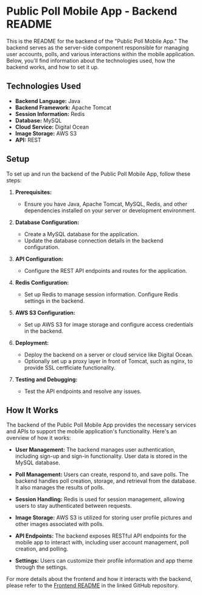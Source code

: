 # Public Poll Mobile App - Backend README

This is the README for the backend of the "Public Poll Mobile App." The backend serves as the server-side component responsible for managing user accounts, polls, and various interactions within the mobile application. Below, you'll find information about the technologies used, how the backend works, and how to set it up.

## Technologies Used

- **Backend Language:** Java
- **Backend Framework:** Apache Tomcat
- **Session Information:** Redis
- **Database:** MySQL
- **Cloud Service:** Digital Ocean
- **Image Storage:** AWS S3
- **API:** REST

## Setup

To set up and run the backend of the Public Poll Mobile App, follow these steps:

1. **Prerequisites:**

   - Ensure you have Java, Apache Tomcat, MySQL, Redis, and other dependencies installed on your server or development environment.

2. **Database Configuration:**

   - Create a MySQL database for the application.
   - Update the database connection details in the backend configuration.

3. **API Configuration:**

   - Configure the REST API endpoints and routes for the application.

4. **Redis Configuration:**

   - Set up Redis to manage session information. Configure Redis settings in the backend.

5. **AWS S3 Configuration:**

   - Set up AWS S3 for image storage and configure access credentials in the backend.

6. **Deployment:**

   - Deploy the backend on a server or cloud service like Digital Ocean.
   - Optionally set up a proxy layer in front of Tomcat, such as nginx, to provide SSL certficiate functionality. 

7. **Testing and Debugging:**

   - Test the API endpoints and resolve any issues.

## How It Works

The backend of the Public Poll Mobile App provides the necessary services and APIs to support the mobile application's functionality. Here's an overview of how it works:

- **User Management:** The backend manages user authentication, including sign-up and sign-in functionality. User data is stored in the MySQL database.

- **Poll Management:** Users can create, respond to, and save polls. The backend handles poll creation, storage, and retrieval from the database. It also manages the results of polls.

- **Session Handling:** Redis is used for session management, allowing users to stay authenticated between requests.

- **Image Storage:** AWS S3 is utilized for storing user profile pictures and other images associated with polls.

- **API Endpoints:** The backend exposes RESTful API endpoints for the mobile app to interact with, including user account management, poll creation, and polling.

- **Settings:** Users can customize their profile information and app theme through the settings.

For more details about the frontend and how it interacts with the backend, please refer to the [Frontend README](https://github.com/Alexander-Aghili/PublicPollAppFrontEnd/README.md) in the linked GitHub repository.

